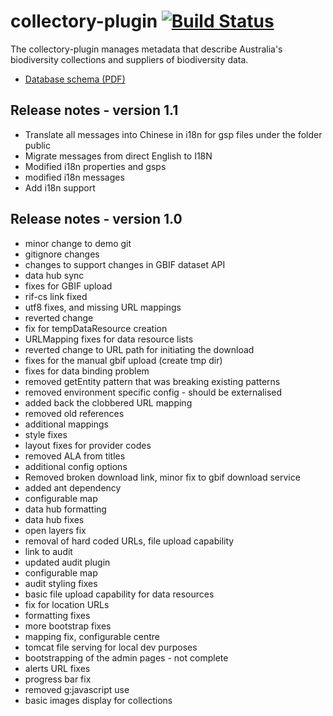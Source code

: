 # collectory-plugin   [![Build Status](https://travis-ci.org/AtlasOfLivingAustralia/collectory.svg?branch=master)](http://travis-ci.org/AtlasOfLivingAustralia/collectory)

The collectory-plugin manages metadata that describe Australia's biodiversity collections and suppliers of biodiversity data.

 * [Database schema (PDF)](https://github.com/AtlasOfLivingAustralia/collectory/blob/master/Collectory_schema_20140916.pdf?raw=true)

## Release notes - version 1.1

 * Translate all messages into Chinese in i18n for gsp files under the folder public
 * Migrate messages from direct English to I18N
 * Modified i18n properties and gsps
 * modified i18n messages
 * Add i18n support

## Release notes - version 1.0

 * minor change to demo git
 * gitignore changes
 * changes to support changes in GBIF dataset API
 * data hub sync
 * fixes for GBIF upload
 * rif-cs link fixed
 * utf8 fixes, and missing URL mappings
 * reverted change
 * fix for tempDataResource creation
 * URLMapping fixes for data resource lists
 * reverted change to URL path for initiating the download
 * fixes for the manual gbif upload (create tmp dir)
 * fixes for data binding problem
 * removed getEntity pattern that was breaking existing patterns
 * removed environment specific config - should be externalised
 * added back the clobbered URL mapping
 * removed old references
 * additional mappings
 * style fixes
 * layout fixes for provider codes
 * removed ALA from titles
 * additional config options
 * Removed broken download link, minor fix to gbif download service
 * added ant dependency
 * configurable map
 * data hub formatting
 * data hub fixes
 * open layers fix
 * removal of hard coded URLs, file upload capability
 * link to audit
 * updated audit plugin
 * configurable map
 * audit styling fixes
 * basic file upload capability for data resources
 * fix for location URLs
 * formatting fixes
 * more bootstrap fixes
 * mapping fix, configurable centre
 * tomcat file serving for local dev purposes
 * bootstrapping of the admin pages - not complete
 * alerts URL fixes
 * progress bar fix
 * removed g:javascript use
 * basic images display for collections


